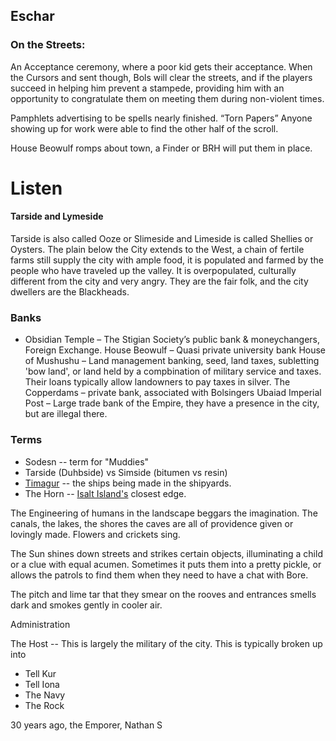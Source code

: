 ## Eschar

### On the Streets:

An Acceptance ceremony, where a poor kid gets their acceptance. When the Cursors and sent though, Bols will clear the streets, and if the players succeed in helping him prevent a stampede, providing him with an opportunity to congratulate them on meeting them during non-violent times.

Pamphlets advertising to be spells nearly finished. “Torn Papers” Anyone showing up for work were able to find the other half of the scroll.

House Beowulf romps about town, a Finder or BRH will put them in place. 
# Listen

#### Tarside and Lymeside

Tarside is also called Ooze or Slimeside and Limeside is called Shellies or Oysters. 
The plain below the City extends to the West, a chain of fertile farms still supply the city with ample food, it is populated and farmed by the people who have traveled up the valley. It is overpopulated, culturally different from the city and very angry. They are the fair folk, and the city dwellers are the Blackheads.

### Banks

 - Obsidian Temple –  The Stigian Society’s public bank & moneychangers, Foreign Exchange.
House Beowulf – Quasi private university bank
House of Mushushu – Land management banking, seed, land taxes, subletting 'bow land', or land held by a compbination of military service and taxes. Their loans typically allow landowners to pay taxes in silver.
The Copperdams – private bank, associated with Bolsingers
Ubaiad Imperial Post – Large trade bank of the Empire, they have a presence in the city, but are illegal there.

### Terms

 - Sodesn -- term for "Muddies"
 - Tarside (Duhbside) vs Simside (bitumen vs resin)
 - [Timagur](/) -- the ships being made in the shipyards.
 - The Horn -- [Isalt Island's](/l/isalt.md) closest edge.

 The Engineering of humans in the landscape beggars the imagination. The canals, the lakes, the shores the caves are all of providence given or lovingly made. Flowers and crickets sing.

 The Sun shines down streets and strikes certain objects, illuminating a child or a clue with equal acumen. Sometimes it puts them into a pretty pickle, or allows the patrols to find them when they need to have a chat with Bore.

The pitch and lime tar that they smear on the rooves and entrances smells dark and smokes gently in cooler air.
 
Administration

The Host -- This is largely the military of the city. This is typically broken up into
 - Tell Kur
 - Tell Iona
 - The Navy
 - The Rock

30 years ago, the Emporer, Nathan S